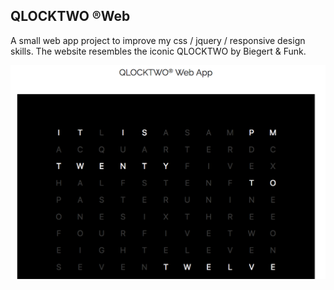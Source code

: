 ## QLOCKTWO &reg;Web

A small web app project to improve my css / jquery / responsive design skills. The website resembles the iconic QLOCKTWO by Biegert & Funk.

![Preview of App](https://raw.githubusercontent.com/miga89/qlocktwo/master/images/preview.png)

